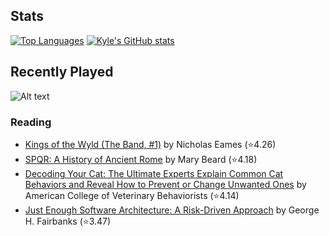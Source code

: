 ## Stats

[![Top Languages](https://github-readme-stats.vercel.app/api/top-langs/?username=k20shores&layout=compact&hide=jupyter%20notebook)]([[https://github.com/k20shores/github-readme-stats](https://github-readme-stats.vercel.app/api/top-langs/?username=k20shores&layout=compact&hide=jupyter%20notebook)])
[![Kyle's GitHub stats](https://github-readme-stats.vercel.app/api?username=k20shores)]([https://github.com/k20shores/github-readme-stats](https://github-readme-stats.vercel.app/api?username=k20shores))

## Recently Played
![Alt text](https://spotify-recently-played-readme.vercel.app/api?user=12144745061)

### Reading
<!-- GOODREADS-LIST:START -->
- [Kings of the Wyld (The Band, #1)](https://www.goodreads.com/review/show/7948700219?utm_medium=api&utm_source=rss) by Nicholas Eames (⭐️4.26)
- [SPQR: A History of Ancient Rome](https://www.goodreads.com/review/show/7126871599?utm_medium=api&utm_source=rss) by Mary Beard (⭐️4.18)
- [Decoding Your Cat: The Ultimate Experts Explain Common Cat Behaviors and Reveal How to Prevent or Change Unwanted Ones](https://www.goodreads.com/review/show/6896937317?utm_medium=api&utm_source=rss) by American College of Veterinary Behaviorists (⭐️4.14)
- [Just Enough Software Architecture: A Risk-Driven Approach](https://www.goodreads.com/review/show/6714943078?utm_medium=api&utm_source=rss) by George H. Fairbanks (⭐️3.47)
<!-- GOODREADS-LIST:END -->
